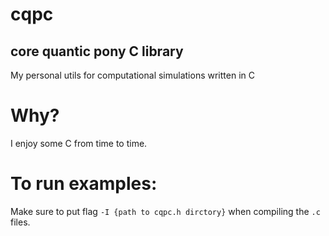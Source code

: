 # cqpc
## core quantic pony C library

My personal utils for computational simulations written in C

# Why?
I enjoy some C from time to time.

# To run examples:
Make sure to put flag `-I {path to cqpc.h dirctory}` when compiling the `.c` files.
